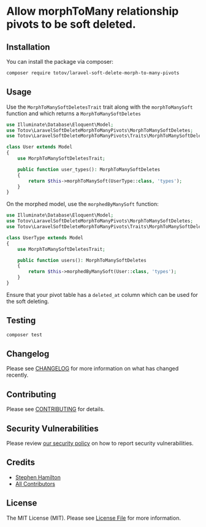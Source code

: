 # Allow morphToMany relationship pivots to be soft deleted.

## Installation

You can install the package via composer:

```bash
composer require totov/laravel-soft-delete-morph-to-many-pivots
```

## Usage

Use the `MorphToManySoftDeletesTrait` trait along with the `morphToManySoft` function and which returns a `MorphToManySoftDeletes`

```php
use Illuminate\Database\Eloquent\Model;
use Totov\LaravelSoftDeleteMorphToManyPivots\MorphToManySoftDeletes;
use Totov\LaravelSoftDeleteMorphToManyPivots\Traits\MorphToManySoftDeletesTrait;

class User extends Model
{
    use MorphToManySoftDeletesTrait;

    public function user_types(): MorphToManySoftDeletes
    {
        return $this->morphToManySoft(UserType::class, 'types');
    }
}
```

On the morphed model, use the `morphedByManySoft` function:

```php
use Illuminate\Database\Eloquent\Model;
use Totov\LaravelSoftDeleteMorphToManyPivots\MorphToManySoftDeletes;
use Totov\LaravelSoftDeleteMorphToManyPivots\Traits\MorphToManySoftDeletesTrait;

class UserType extends Model
{
    use MorphToManySoftDeletesTrait;

    public function users(): MorphToManySoftDeletes
    {
        return $this->morphedByManySoft(User::class, 'types');
    }
}
```

Ensure that your pivot table has a `deleted_at` column which can be used for the soft deleting.

## Testing

```bash
composer test
```

## Changelog

Please see [CHANGELOG](CHANGELOG.md) for more information on what has changed recently.

## Contributing

Please see [CONTRIBUTING](CONTRIBUTING.md) for details.

## Security Vulnerabilities

Please review [our security policy](../../security/policy) on how to report security vulnerabilities.

## Credits

- [Stephen Hamilton](https://github.com/totov)
- [All Contributors](../../contributors)

## License

The MIT License (MIT). Please see [License File](LICENSE.md) for more information.
